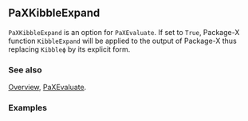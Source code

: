 ## PaXKibbleExpand

`PaXKibbleExpand` is an option for `PaXEvaluate`. If set to `True`, Package-X function `KibbleExpand` will be applied to the output of Package-X thus replacing `Kibbleϕ` by its explicit form.

### See also

[Overview](Extra/FeynHelpers.md), [PaXEvaluate](PaXEvaluate.md).

### Examples